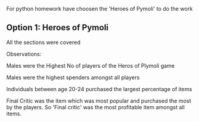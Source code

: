For python homework have choosen the 'Heroes of Pymoli' to do the work 
## Option 1: Heroes of Pymoli
All the sections were covered 


Observations:

Males were the  Highest No of players of the Heros of Plymoli game 

Males were the highest spenders  amongst all players

Individuals between age 20-24 purchased the largest percentage of items 

Final Critic was the item which was most popular and purchased the most by the players. So 'Final critic' was the most profitable item amongst all items. 